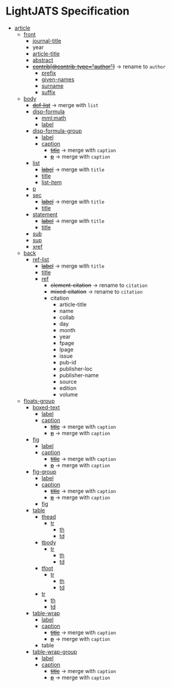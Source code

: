 # LightJATS Specification

* [article](https://jats.nlm.nih.gov/archiving/tag-library/1.1d1/n-ja30.html)
    * [front](https://jats.nlm.nih.gov/archiving/tag-library/1.1d1/n-j6s0.html)
        * [journal-title](https://jats.nlm.nih.gov/archiving/tag-library/1.1d1/n-e630.html)
        * year
        * [article-title](https://jats.nlm.nih.gov/archiving/tag-library/1.1d1/n-e630.html)
        * [abstract](https://jats.nlm.nih.gov/archiving/tag-library/1.1d1/n-ba20.html)
        * ~~[contrib[@contrib-type="author"]](https://jats.nlm.nih.gov/archiving/tag-library/1.1d1/n-n3w0.html)~~ → rename to `author`
            * [prefix](https://jats.nlm.nih.gov/archiving/tag-library/1.1d1/n-jxr0.html)
            * [given-names](https://jats.nlm.nih.gov/archiving/tag-library/1.1d1/n-fwt0.html)
            * [surname](https://jats.nlm.nih.gov/archiving/tag-library/1.1d1/n-sg90.html)
            * [suffix](https://jats.nlm.nih.gov/archiving/tag-library/1.1d1/n-djb0.html)
    * [body](https://jats.nlm.nih.gov/archiving/tag-library/1.1d1/n-jn50.html)
        * ~~[def-list](https://jats.nlm.nih.gov/archiving/tag-library/1.1d1/n-4hx0.html)~~ → merge with `list`
        * [disp-formula](https://jats.nlm.nih.gov/archiving/tag-library/1.1d1/n-tmx0.html)
            * [mml:math](https://jats.nlm.nih.gov/archiving/tag-library/1.1d1/n-cgn0.html)
            * [label](https://jats.nlm.nih.gov/archiving/tag-library/1.1d1/n-sqf0.html)
        * [disp-formula-group](https://jats.nlm.nih.gov/archiving/tag-library/1.1d1/n-v8v0.html)
            * [label](https://jats.nlm.nih.gov/archiving/tag-library/1.1d1/n-sqf0.html)
            * [caption](https://jats.nlm.nih.gov/archiving/tag-library/1.1d1/n-d580.html)
                * ~~[title](https://jats.nlm.nih.gov/archiving/tag-library/1.1d1/n-7fz0.html)~~ → merge with `caption`
                * ~~[p](https://jats.nlm.nih.gov/archiving/tag-library/1.1d1/n-7xd0.html)~~ → merge with `caption`
        * [list](https://jats.nlm.nih.gov/archiving/tag-library/1.1d1/n-64g0.html)
            * ~~[label](https://jats.nlm.nih.gov/archiving/tag-library/1.1d1/n-sqf0.html)~~ → merge with `title`
            * [title](https://jats.nlm.nih.gov/archiving/tag-library/1.1d1/n-7fz0.html)
            * [list-item](https://jats.nlm.nih.gov/archiving/tag-library/1.1d1/n-ctg0.html)
        * [p](https://jats.nlm.nih.gov/archiving/tag-library/1.1d1/n-7xd0.html)
        * [sec](https://jats.nlm.nih.gov/archiving/tag-library/1.1d1/n-gby0.html)
            * ~~[label](https://jats.nlm.nih.gov/archiving/tag-library/1.1d1/n-sqf0.html)~~ → merge with `title`
            * [title](https://jats.nlm.nih.gov/archiving/tag-library/1.1d1/n-7fz0.html)
        * [statement](https://jats.nlm.nih.gov/archiving/tag-library/1.1d1/n-sdp0.html)
            * ~~[label](https://jats.nlm.nih.gov/archiving/tag-library/1.1d1/n-sqf0.html)~~ → merge with `title`
            * [title](https://jats.nlm.nih.gov/archiving/tag-library/1.1d1/n-7fz0.html)
        * [sub](https://jats.nlm.nih.gov/archiving/tag-library/1.1d1/n-9zq0.html)
        * [sup](https://jats.nlm.nih.gov/archiving/tag-library/1.1d1/n-5zb0.html)
        * [xref](https://jats.nlm.nih.gov/archiving/tag-library/0.4/n-gnb0.html)
    * [back](https://jats.nlm.nih.gov/archiving/tag-library/1.1d1/n-2450.html)
        * [ref-list](https://jats.nlm.nih.gov/archiving/tag-library/1.1d1/n-g2i0.html)
            * ~~[label](https://jats.nlm.nih.gov/archiving/tag-library/1.1d1/n-sqf0.html)~~ → merge with `title`
            * [title](https://jats.nlm.nih.gov/archiving/tag-library/1.1d1/n-7fz0.html)
            * [ref](https://jats.nlm.nih.gov/archiving/tag-library/1.1d1/n-2mh0.html)
                * ~~element-citation~~ → rename to `citation`
                * ~~mixed-citation~~ → rename to `citation`
                * citation
                    * article-title
                    * name
                    * collab
                    * day
                    * month
                    * year
                    * fpage
                    * lpage
                    * issue
                    * pub-id
                    * publisher-loc
                    * publisher-name
                    * source
                    * edition
                    * volume
    * [floats-group](https://jats.nlm.nih.gov/archiving/tag-library/1.1d1/n-44s0.html)
        * [boxed-text](https://jats.nlm.nih.gov/archiving/tag-library/1.1d1/n-i950.html)
            * [label](https://jats.nlm.nih.gov/archiving/tag-library/1.1d1/n-sqf0.html)
            * [caption](https://jats.nlm.nih.gov/archiving/tag-library/1.1d1/n-d580.html)
                * ~~[title](https://jats.nlm.nih.gov/archiving/tag-library/1.1d1/n-7fz0.html)~~ → merge with `caption`
                * ~~[p](https://jats.nlm.nih.gov/archiving/tag-library/1.1d1/n-7xd0.html)~~ → merge with `caption`
        * [fig](https://jats.nlm.nih.gov/archiving/tag-library/1.1d1/n-ib40.html)
            * [label](https://jats.nlm.nih.gov/archiving/tag-library/1.1d1/n-sqf0.html)
            * [caption](https://jats.nlm.nih.gov/archiving/tag-library/1.1d1/n-d580.html)
                * ~~[title](https://jats.nlm.nih.gov/archiving/tag-library/1.1d1/n-7fz0.html)~~ → merge with `caption`
                * ~~[p](https://jats.nlm.nih.gov/archiving/tag-library/1.1d1/n-7xd0.html)~~ → merge with `caption`
        * [fig-group](https://jats.nlm.nih.gov/archiving/tag-library/1.1d1/n-83s0.html)
            * [label](https://jats.nlm.nih.gov/archiving/tag-library/1.1d1/n-sqf0.html)
            * [caption](https://jats.nlm.nih.gov/archiving/tag-library/1.1d1/n-d580.html)
                * ~~[title](https://jats.nlm.nih.gov/archiving/tag-library/1.1d1/n-7fz0.html)~~ → merge with `caption`
                * ~~[p](https://jats.nlm.nih.gov/archiving/tag-library/1.1d1/n-7xd0.html)~~ → merge with `caption`
            * [fig](https://jats.nlm.nih.gov/archiving/tag-library/1.1d1/n-ib40.html)
        * [table](https://jats.nlm.nih.gov/archiving/tag-library/1.1d1/n-by90.html)
            * [thead](https://jats.nlm.nih.gov/archiving/tag-library/1.1d1/n-u7z0.html)
                * [tr](https://jats.nlm.nih.gov/archiving/tag-library/1.1d1/n-jyz0.html)
                    * [th](https://jats.nlm.nih.gov/archiving/tag-library/1.1d1/n-cuz0.html)
                    * [td](https://jats.nlm.nih.gov/archiving/tag-library/1.1d1/n-tsm0.html)
            * [tbody](https://jats.nlm.nih.gov/archiving/tag-library/1.1d1/n-g4m0.html)
                * [tr](https://jats.nlm.nih.gov/archiving/tag-library/1.1d1/n-jyz0.html)
                    * [th](https://jats.nlm.nih.gov/archiving/tag-library/1.1d1/n-cuz0.html)
                    * [td](https://jats.nlm.nih.gov/archiving/tag-library/1.1d1/n-tsm0.html)
            * [tfoot](https://jats.nlm.nih.gov/archiving/tag-library/1.1d1/n-8az0.html)
                * [tr](https://jats.nlm.nih.gov/archiving/tag-library/1.1d1/n-jyz0.html)
                    * [th](https://jats.nlm.nih.gov/archiving/tag-library/1.1d1/n-cuz0.html)
                    * [td](https://jats.nlm.nih.gov/archiving/tag-library/1.1d1/n-tsm0.html)
            * [tr](https://jats.nlm.nih.gov/archiving/tag-library/1.1d1/n-jyz0.html)
                * [th](https://jats.nlm.nih.gov/archiving/tag-library/1.1d1/n-cuz0.html)
                * [td](https://jats.nlm.nih.gov/archiving/tag-library/1.1d1/n-tsm0.html)
        * [table-wrap](https://jats.nlm.nih.gov/archiving/tag-library/1.1d1/n-mb90.html)
            * [label](https://jats.nlm.nih.gov/archiving/tag-library/1.1d1/n-sqf0.html)
            * [caption](https://jats.nlm.nih.gov/archiving/tag-library/1.1d1/n-d580.html)
                * ~~[title](https://jats.nlm.nih.gov/archiving/tag-library/1.1d1/n-7fz0.html)~~ → merge with `caption`
                * ~~[p](https://jats.nlm.nih.gov/archiving/tag-library/1.1d1/n-7xd0.html)~~ -> merge with `caption`
            * table
        * [table-wrap-group](https://jats.nlm.nih.gov/archiving/tag-library/1.1d1/n-c5m0.html)
            * [label](https://jats.nlm.nih.gov/archiving/tag-library/1.1d1/n-sqf0.html)
            * [caption](https://jats.nlm.nih.gov/archiving/tag-library/1.1d1/n-d580.html)
                * ~~[title](https://jats.nlm.nih.gov/archiving/tag-library/1.1d1/n-7fz0.html)~~ → merge with `caption`
                * ~~[p](https://jats.nlm.nih.gov/archiving/tag-library/1.1d1/n-7xd0.html)~~ -> merge with `caption`
